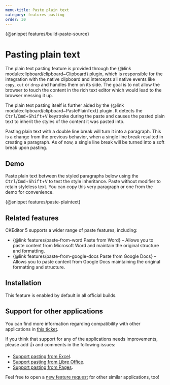 ```yaml
---
menu-title: Paste plain text
category: features-pasting
order: 30
---
```


{@snippet features/build-paste-source}

# Pasting plain text

The plain text pasting feature is provided through the {@link module:clipboard/clipboard~Clipboard} plugin, which is responsible for the integration with the native clipboard and intercepts all native events like `copy`, `cut` or `drop` and handles them on its side. The goal is to not allow the browser to touch the content in the rich text editor which would lead to the browser messing it up.

The plain text pasting itself is further aided by the {@link module:clipboard/clipboard~PastePlainText} plugin. It detects the <kbd>Ctrl</kbd>/<kbd>Cmd</kbd>+<kbd>Shift</kbd>+<kbd>V</kbd> keystroke during the paste and causes the pasted plain text to inherit the styles of the content it was pasted into.

Pasting plain text with a double line break will turn it into a paragraph. This is a change from the previous behavior, when a single line break resulted in creating a paragraph. As of now, a single line break will be turned into a soft break upon pasting.

## Demo

Paste plain text between the styled paragraphs below using the <kbd>Ctrl</kbd>/<kbd>Cmd</kbd>+<kbd>Shift</kbd>+<kbd>V</kbd> to test the style inheritance. Paste without modifier to retain styleless text. You can copy this very paragraph or one from the demo for convenience.

{@snippet features/paste-plaintext}

## Related features

CKEditor 5 supports a wider range of paste features, including:
* {@link features/paste-from-word Paste from Word} &ndash; Allows you to paste content from Microsoft Word and maintain the original structure and formatting.
* {@link features/paste-from-google-docs Paste from Google Docs} &ndash; Allows you to paste content from Google Docs maintaining the original formatting and structure.

## Installation

<info-box info>
	This feature is enabled by default in all official builds. <!-- The installation instructions are for developers interested in building their own custom rich-text editor. -->
</info-box>

## Support for other applications

You can find more information regarding compatibility with other applications in [this ticket](https://github.com/ckeditor/ckeditor5/issues/1184#issuecomment-409828069).

If you think that support for any of the applications needs improvements, please add 👍  and comments in the following issues:

* [Support pasting from Excel](https://github.com/ckeditor/ckeditor5/issues/2513).
* [Support pasting from Libre Office](https://github.com/ckeditor/ckeditor5/issues/2520).
* [Support pasting from Pages](https://github.com/ckeditor/ckeditor5/issues/2527).

Feel free to open a [new feature request](https://github.com/ckeditor/ckeditor5/issues/new/choose) for other similar applications, too!
